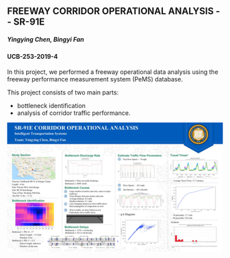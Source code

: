 ## FREEWAY CORRIDOR OPERATIONAL ANALYSIS -- SR-91E

##### Yingying Chen, Bingyi Fan   
#### UCB-253-2019-4

In this project, we performed a freeway operational data analysis using the freeway performance measurement system (PeMS) database. 

This project consists of two main parts:
- bottleneck identification
- analysis of corridor traffic performance.


![alt text](poster.jpg)
